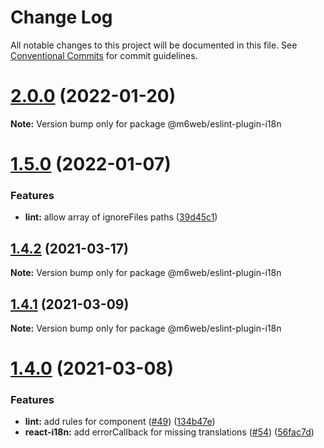 # Change Log

All notable changes to this project will be documented in this file.
See [Conventional Commits](https://conventionalcommits.org) for commit guidelines.

# [2.0.0](https://github.com/M6Web/eslint-plugin-m6web-i18n/compare/@m6web/eslint-plugin-i18n@1.5.0...@m6web/eslint-plugin-i18n@2.0.0) (2022-01-20)

**Note:** Version bump only for package @m6web/eslint-plugin-i18n





# [1.5.0](https://github.com/M6Web/eslint-plugin-m6web-i18n/compare/@m6web/eslint-plugin-i18n@1.4.2...@m6web/eslint-plugin-i18n@1.5.0) (2022-01-07)


### Features

* **lint:** allow array of ignoreFiles paths ([39d45c1](https://github.com/M6Web/eslint-plugin-m6web-i18n/commit/39d45c179cd39bb3a52046545aa96df0b67b37f4))





## [1.4.2](https://github.com/M6Web/eslint-plugin-m6web-i18n/compare/@m6web/eslint-plugin-i18n@1.4.1...@m6web/eslint-plugin-i18n@1.4.2) (2021-03-17)

**Note:** Version bump only for package @m6web/eslint-plugin-i18n





## [1.4.1](https://github.com/M6Web/eslint-plugin-m6web-i18n/compare/@m6web/eslint-plugin-i18n@1.4.0...@m6web/eslint-plugin-i18n@1.4.1) (2021-03-09)

**Note:** Version bump only for package @m6web/eslint-plugin-i18n





# [1.4.0](https://github.com/M6Web/eslint-plugin-m6web-i18n/compare/@m6web/eslint-plugin-i18n@1.4.0...@m6web/eslint-plugin-i18n@1.4.0) (2021-03-08)


### Features

* **lint:** add rules for <Trans /> component ([#49](https://github.com/M6Web/eslint-plugin-m6web-i18n/issues/49)) ([134b47e](https://github.com/M6Web/eslint-plugin-m6web-i18n/commit/134b47e8c628a1ccf2f541f8dfb60f546ace5541))
* **react-i18n:** add errorCallback for missing translations ([#54](https://github.com/M6Web/eslint-plugin-m6web-i18n/issues/54)) ([56fac7d](https://github.com/M6Web/eslint-plugin-m6web-i18n/commit/56fac7da38845b8aa4df4d20242b3db411607c9a))
